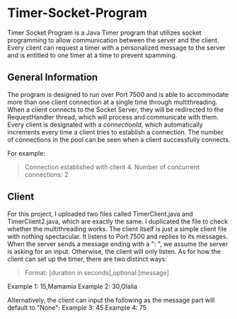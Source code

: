 # Timer-Socket-Program

Timer Socket Program is a Java Timer program that utilizes socket programming to allow communication between the server and the client. Every client can request a timer with a personalized message to the server and is entitled to one timer at a time to prevent spamming.



## General Information

The program is designed to run over Port 7500 and is able to accommodate more than one client connection at a single time through multithreading. When a client connects to the Socket Server, they will be redirected to the RequestHandler thread, which will process and communicate with them. Every client is designated with a *connectionId*, which automatically increments every time a client tries to establish a connection. The number of connections in the pool can be seen when a client successfully connects.

For example:
> Connection established with client 4. Number of concurrent connections: 2



## Client

For this project, I uploaded two files called TimerClient.java and TimerClient2.java, which are exactly the same. I duplicated the file to check whether the multithreading works. The client itself is just a simple client file with nothing spectacular. It listens to Port 7500 and replies to its messages. When the server sends a message ending with a ": ", we assume the server is asking for an input. Otherwise, the client will only listen. As for how the client can set up the timer, there are two distinct ways:

> Format: [duration in seconds],optional:[message]

Example 1: 15,Mamamia
Example 2: 30,Olalia

Alternatively, the client can input the following as the message part will default to "None":
Example 3: 45
Example 4: 75
